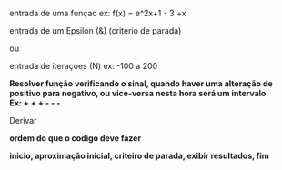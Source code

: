 
entrada de uma funçao
ex: f(x) = e^2x+1 - 3 +x

entrada de um Epsilon (&)
(criterio de parada)

ou

entrada de iteraçoes (N)
ex: -100 a 200

<b> Resolver função verificando o sinal, quando haver uma alteração de positivo para negativo, ou vice-versa nesta hora será um intervalo </b> 
<br>
  <b> Ex: + + + - - - </b>
  
Derivar 

<b>ordem do que o codigo deve fazer</b>

<b>inicio,
aproximação inicial,
criteiro de parada,
exibir resultados,
fim</b>
